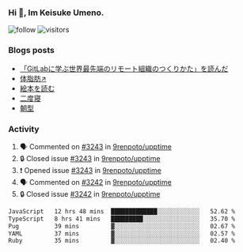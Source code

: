 ### Hi 👋, Im Keisuke Umeno.

<!--
**9renpoto/9renpoto** is a ✨ _special_ ✨ repository because its `README.md` (this file) appears on your GitHub profile.

Here are some ideas to get you started:

- 🔭 I’m currently working on ...
- 🌱 I’m currently learning ...
- 👯 I’m looking to collaborate on ...
- 🤔 I’m looking for help with ...
- 💬 Ask me about ...
- 📫 How to reach me: ...
- 😄 Pronouns: ...
- ⚡ Fun fact: ...
-->

![follow](https://img.shields.io/github/followers/9renpoto?label=Follow&style=social)
![visitors](https://komarev.com/ghpvc/?username=9renpoto&label=Profile%20views&color=0e75b6&style=flat)

### Blogs posts

<!-- BLOG-POST-LIST:START -->
- [「GitLabに学ぶ世界最先端のリモート組織のつくりかた」を読んだ](https://9renpoto.win/entry/2024/09/10/remote_organization)
- [体脂肪↗](https://9renpoto.win/entry/2024/08/12/gaining_fat)
- [絵本を読む](https://9renpoto.win/entry/2024/07/26/picture_book)
- [二度寝](https://9renpoto.win/entry/2024/07/18/going_back_to_sleep)
- [朝型](https://9renpoto.win/entry/2024/05/29/im-an-early)
<!-- BLOG-POST-LIST:END -->

### Activity

<!--START_SECTION:activity-->
1. 🗣 Commented on [#3243](https://github.com/9renpoto/upptime/issues/3243#issuecomment-2365144033) in [9renpoto/upptime](https://github.com/9renpoto/upptime)
2. 🔒 Closed issue [#3243](https://github.com/9renpoto/upptime/issues/3243) in [9renpoto/upptime](https://github.com/9renpoto/upptime)
3. ❗ Opened issue [#3243](https://github.com/9renpoto/upptime/issues/3243) in [9renpoto/upptime](https://github.com/9renpoto/upptime)
4. 🗣 Commented on [#3242](https://github.com/9renpoto/upptime/issues/3242#issuecomment-2365139692) in [9renpoto/upptime](https://github.com/9renpoto/upptime)
5. 🔒 Closed issue [#3242](https://github.com/9renpoto/upptime/issues/3242) in [9renpoto/upptime](https://github.com/9renpoto/upptime)
<!--END_SECTION:activity-->

<!--START_SECTION:waka-->

```txt
JavaScript   12 hrs 48 mins  █████████████░░░░░░░░░░░░   52.62 %
TypeScript   8 hrs 41 mins   █████████░░░░░░░░░░░░░░░░   35.70 %
Pug          39 mins         ▓░░░░░░░░░░░░░░░░░░░░░░░░   02.67 %
YAML         37 mins         ▓░░░░░░░░░░░░░░░░░░░░░░░░   02.57 %
Ruby         35 mins         ▓░░░░░░░░░░░░░░░░░░░░░░░░   02.40 %
```

<!--END_SECTION:waka-->
